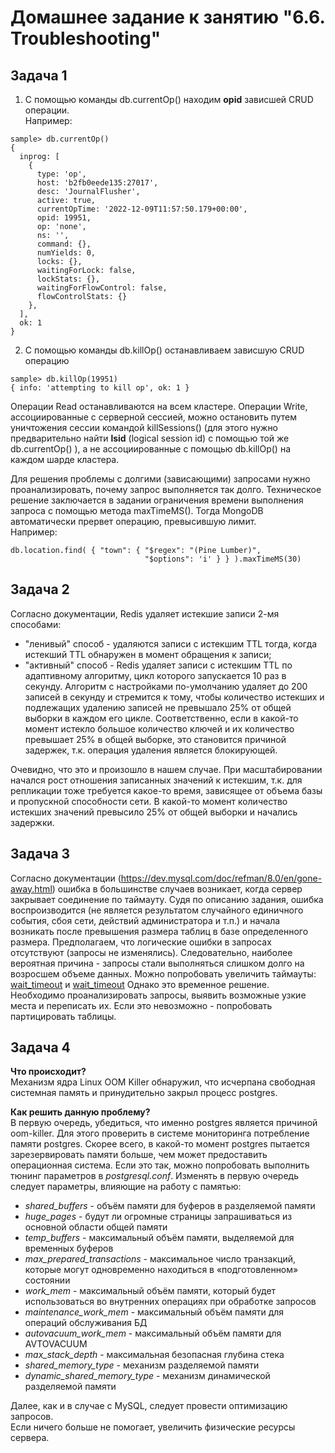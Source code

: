 # Домашнее задание к занятию "6.6. Troubleshooting"
## Задача 1

1. С помощью команды db.currentOp() находим **opid** зависшей CRUD операции. </br> 
Например:
```console
sample> db.currentOp()
{
  inprog: [
    {
      type: 'op',
      host: 'b2fb0eede135:27017',
      desc: 'JournalFlusher',
      active: true,
      currentOpTime: '2022-12-09T11:57:50.179+00:00',
      opid: 19951,
      op: 'none',
      ns: '',
      command: {},
      numYields: 0,
      locks: {},
      waitingForLock: false,
      lockStats: {},
      waitingForFlowControl: false,
      flowControlStats: {}
    },
  ],
  ok: 1
}
```

2. С помощью команды db.killOp() останавливаем зависшую CRUD операцию
```console
sample> db.killOp(19951)
{ info: 'attempting to kill op', ok: 1 }
```

Операции Read останавливаются на всем кластере. 
Операции Write, ассоциированные с серверной сессией, можно остановить путем уничтожения
сессии командой killSessions(<lsid>) (для этого нужно предварительно найти **lsid** (logical session
id) с помощью той же db.currentOp() ), а не ассоциированные с помощью db.killOp(<opid>) 
на каждом шарде кластера.

Для решения проблемы с долгими (зависающими) запросами нужно
проанализировать, почему запрос выполняется так долго.
Техническое решение заключается в задании ограничения времени выполнения запроса 
с помощью метода maxTimeMS(). Тогда MongoDB автоматически прервет операцию, 
превысившую лимит. </br> 
Например:
```console
db.location.find( { "town": { "$regex": "(Pine Lumber)",
                              "$options": 'i' } } ).maxTimeMS(30)
```

## Задача 2
Согласно документации, Redis удаляет истекшие записи 2-мя способами:
- "ленивый" способ - удаляются записи с истекшим TTL тогда, когда истекший TTL обнаружен в момент обращения к записи;
- "активный" способ - Redis удаляет записи с истекшим TTL по адаптивному алгоритму, цикл которого запускается 10 раз в секунду. Алгоритм с настройками по-умолчанию удаляет до 200 записей в секунду и стремится к тому, чтобы количество истекших и подлежащих удалению записей не превышало 25% от общей выборки в каждом его цикле. Соответственно, если в какой-то момент
истекло большое количество ключей и их количество превышает 25% в общей выборке, это становится причиной задержек, т.к. операция удаления является блокирующей.</br>

Очевидно, что это и произошло в нашем случае. При масштабировании начался рост отношения записанных значений к истекшим, т.к. для репликации тоже требуется какое-то время, зависящее от объема базы и пропускной способности сети. В какой-то момент количество истекших значений превысило 25% от общей выборки и начались задержки.


## Задача 3
Согласно документации (https://dev.mysql.com/doc/refman/8.0/en/gone-away.html) ошибка в 
большинстве случаев возникает, когда сервер закрывает соединение по таймауту. 
Судя по описанию задания, ошибка воспроизводится (не является результатом случайного 
единичного события, сбоя сети, действий администратора и т.п.) и начала возникать 
после превышения размера таблиц в базе определенного размера. 
Предполагаем, что логические ошибки в запросах отсутствуют (запросы не изменялись).
Следовательно, наиболее вероятная причина - запросы стали выполняться слишком долго на 
возросшем объеме данных. Можно попробовать увеличить таймауты: 
[wait_timeout](https://dev.mysql.com/doc/refman/8.0/en/server-system-variables.html#sysvar_wait_timeout)
и [wait_timeout](https://dev.mysql.com/doc/refman/8.0/en/server-system-variables.html#sysvar_connect_timeout)
Однако это временное решение. Необходимо проанализировать запросы, выявить возможные узкие места
и переписать их. Если это невозможно - попробовать партицировать таблицы. 


## Задача 4
**Что происходит?** </br>
Механизм ядра Linux OOM Killer обнаружил, что исчерпана свободная системная
память и принудительно закрыл процесс postgres.</br>

**Как решить данную проблему?** </br>
В первую очередь, убедиться, что именно postgres является
причиной oom-killer. Для этого проверить в системе мониторинга потребление памяти postgres.
Скорее всего, в какой-то момент postgres пытается зарезервировать памяти больше, чем может
предоставить операционная система. Если это так, можно попробовать выполнить тюнинг параметров
в _postgresql.conf_. Изменять в первую очередь следует параметры, влияющие на работу с памятью:
- _shared_buffers_ - объём памяти для буферов в разделяемой памяти
- _huge_pages_ - будут ли огромные страницы запрашиваться из основной области общей памяти
- _temp_buffers_ - максимальный объём памяти, выделяемой для временных буферов
- _max_prepared_transactions_ - максимальное число транзакций, которые могут одновременно находиться в 
«подготовленном» состоянии
- _work_mem_ - максимальный объём памяти, который будет использоваться во внутренних операциях при обработке
запросов
- _maintenance_work_mem_ - максимальный объём памяти для операций обслуживания БД
- _autovacuum_work_mem_ -  максимальный объём памяти для AVTOVACUUM
- _max_stack_depth_ - максимальная безопасная глубина стека
- _shared_memory_type_ - механизм разделяемой памяти
- _dynamic_shared_memory_type_ - механизм динамической разделяемой памяти

Далее, как и в случае с MySQL, следует провести оптимизацию запросов.</br>
Если ничего больше не помогает, увеличить физические ресурсы сервера.</br>